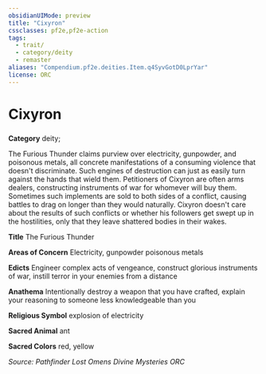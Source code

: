 ```yaml
---
obsidianUIMode: preview
title: "Cixyron"
cssclasses: pf2e,pf2e-action
tags:
  - trait/
  - category/deity
  - remaster
aliases: "Compendium.pf2e.deities.Item.q4SyvGotD0LprYar"
license: ORC
---
```

# Cixyron

### 

**Category** deity; 




The Furious Thunder claims purview over electricity, gunpowder, and poisonous metals, all concrete manifestations of a consuming violence that doesn't discriminate. Such engines of destruction can just as easily turn against the hands that wield them. Petitioners of Cixyron are often arms dealers, constructing instruments of war for whomever will buy them. Sometimes such implements are sold to both sides of a conflict, causing battles to drag on longer than they would naturally. Cixyron doesn't care about the results of such conflicts or whether his followers get swept up in the hostilities, only that they leave shattered bodies in their wakes.

**Title** The Furious Thunder

**Areas of Concern** Electricity, gunpowder poisonous metals

**Edicts** Engineer complex acts of vengeance, construct glorious instruments of war, instill terror in your enemies from a distance

**Anathema** Intentionally destroy a weapon that you have crafted, explain your reasoning to someone less knowledgeable than you

**Religious Symbol** explosion of electricity

**Sacred Animal** ant

**Sacred Colors** red, yellow

*Source: Pathfinder Lost Omens Divine Mysteries*
*ORC*